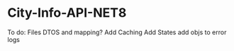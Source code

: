 # City-Info-API-NET8

To do:
Files DTOS and mapping?
Add Caching
Add States
add objs to error logs

